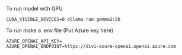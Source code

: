 To run model with GPU
```
CUDA_VISIBLE_DEVICES=0 ollama run gemma2:2b
```

To run make a .env file (Put Azure key here)
```
AZURE_OPENAI_API_KEY=
AZURE_OPENAI_ENDPOINT=https://divi-azure-openai.openai.azure.com
```